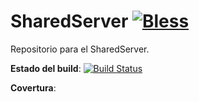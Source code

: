 # SharedServer [![Bless](https://cdn.rawgit.com/LunaGao/BlessYourCodeTag/master/tags/alpaca.svg)](http://lunagao.github.io/BlessYourCodeTag/)
Repositorio para el SharedServer.



**Estado del build**: [![Build Status](https://travis-ci.org/TallerDeProg2/SharedServer.svg?branch=master)](https://travis-ci.org/TallerDeProg2/SharedServer)

**Covertura**:
